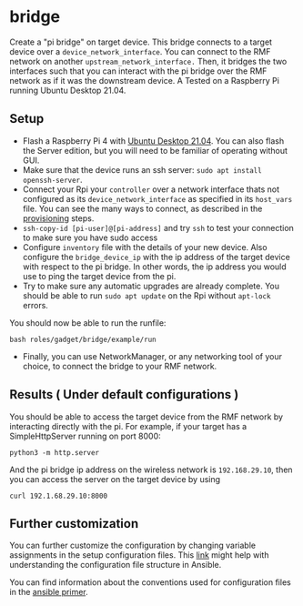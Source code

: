 # bridge
Create a "pi bridge" on target device. This bridge connects to a target device over a `device_network_interface`. You can connect to the RMF network on another `upstream_network_interface.` Then, it bridges the two interfaces such that you can interact with the pi bridge over the RMF network as if it was the downstream device. A Tested on a Raspberry Pi running Ubuntu Desktop 21.04.

## Setup
* Flash a Raspberry Pi 4 with [Ubuntu Desktop 21.04](https://ubuntu.com/download/raspberry-pi). You can also flash the Server edition, but you will need to be familiar of operating without GUI.
* Make sure that the device runs an ssh server: `sudo apt install openssh-server`.
* Connect your Rpi your `controller` over a network interface thats not configured as its `device_network_interface` as specified in its `host_vars` file. You can see the many ways to connect, as described in the [provisioning](/docs/provisioning.md) steps.
* `ssh-copy-id [pi-user]@[pi-address]`  and try `ssh` to test your connection to make sure you have sudo access
* Configure `inventory` file with the details of your new device. Also configure the `bridge_device_ip` with the ip address of the target device with respect to the pi bridge. In other words, the ip address you would use to ping the target device from the pi.
* Try to make sure any automatic upgrades are already complete. You should be able to run `sudo apt update` on the Rpi without `apt-lock` errors.


You should now be able to run the runfile:
```
bash roles/gadget/bridge/example/run
```

* Finally, you can use NetworkManager, or any networking tool of your choice, to connect the bridge to your RMF network. 


## Results ( Under default configurations )
You should be able to access the target device from the RMF network by interacting directly with the pi. For example, if your target has a SimpleHttpServer running on port 8000:
```
python3 -m http.server
```
And the pi bridge ip address on the wireless network is `192.168.29.10`, then you can access the server on the target device by using 
```
curl 192.1.68.29.10:8000
```

## Further customization
You can further customize the configuration by changing variable assignments in the setup configuration files. This [link](https://docs.ansible.com/ansible/latest/user_guide/intro_inventory.html#group-variables) might help with understanding the configuration file structure in Ansible.

You can find information about the conventions used for configuration files in the [ansible primer](/docs/ansible_primer.md#Conventions).
